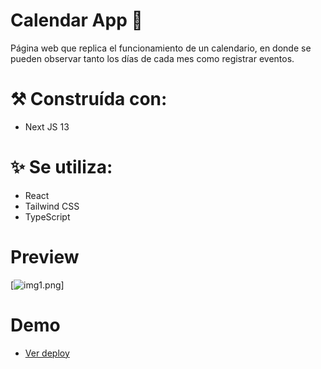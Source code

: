 # Calendar App 📆

Página web que replica el funcionamiento de un calendario, en donde se pueden observar tanto los días de cada mes como registrar eventos.

# ⚒️ Construída con:
- Next JS 13

# ✨ Se utiliza:
- React
- Tailwind CSS
- TypeScript

# Preview
[![img1.png](https://res.cloudinary.com/dem9ilhyh/image/upload/v1690154329/calendar_wfkq3q.png)]

# Demo
- [Ver deploy](https://calendar-app-jade.vercel.app/)

